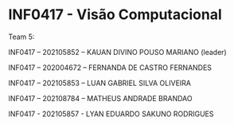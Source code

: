 # INF0417 - Visão Computacional

Team 5:

INF0417 – 202105852 – KAUAN DIVINO POUSO MARIANO (leader)

INF0417 – 202004672 – FERNANDA DE CASTRO FERNANDES

INF0417 – 202105853 – LUAN GABRIEL SILVA OLIVEIRA

INF0417 – 202108784 – MATHEUS ANDRADE BRANDAO

INF0417 - 202105857 - LYAN EDUARDO SAKUNO RODRIGUES

